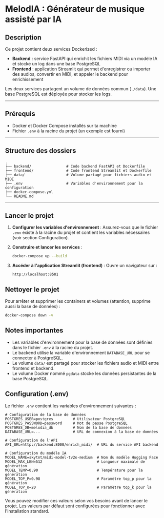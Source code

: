 # MelodIA : Générateur de musique assisté par IA

## Description

Ce projet contient deux services Dockerized :

- **Backend** : service FastAPI qui enrichit les fichiers MIDI via un modèle IA et stocke un log dans une base PostgreSQL
- **Frontend** : application Streamlit qui permet d'enregistrer ou importer des audios, convertir en MIDI, et appeler le backend pour enrichissement

Les deux services partagent un volume de données commun (`./data`). Une base PostgreSQL est déployée pour stocker les logs.

---

## Prérequis

- Docker et Docker Compose installés sur ta machine
- Fichier `.env` à la racine du projet (un exemple est fourni)


---

## Structure des dossiers

```
.
├── backend/                # Code backend FastAPI et Dockerfile
├── frontend/               # Code frontend Streamlit et Dockerfile
├── data/                   # Volume partagé pour fichiers audio et MIDI
├── .env                    # Variables d'environnement pour la configuration
├── docker-compose.yml
└── README.md
```

---

## Lancer le projet

1. **Configurer les variables d'environnement** :
   Assurez-vous que le fichier `.env` existe à la racine du projet et contient les variables nécessaires (voir section Configuration).

2. **Construire et lancer les services** :
   ```bash
   docker-compose up --build
   ```

3. **Accéder à l'application Streamlit (frontend)** :
   Ouvre un navigateur sur :
   ```
   http://localhost:8501
   ```

## Nettoyer le projet

Pour arrêter et supprimer les containers et volumes (attention, supprime aussi la base de données) :

```bash
docker-compose down -v
```

## Notes importantes

- Les variables d'environnement pour la base de données sont définies dans le fichier `.env` à la racine du projet.
- Le backend utilise la variable d'environnement `DATABASE_URL` pour se connecter à PostgreSQL.
- Le volume `data/` est partagé pour stocker les fichiers audio et MIDI entre frontend et backend.
- Le volume Docker nommé `pgdata` stocke les données persistantes de la base PostgreSQL.

## Configuration (.env)

Le fichier `.env` contient les variables d'environnement suivantes :
```
# Configuration de la base de données
POSTGRES_USER=postgres         # Utilisateur PostgreSQL
POSTGRES_PASSWORD=password     # Mot de passe PostgreSQL
POSTGRES_DB=melodia_db         # Nom de la base de données
DATABASE_URL=...               # URL de connexion à la base de données

# Configuration de l'API
API_URL=http://backend:8000/enrich_midi/  # URL du service API backend

# Configuration du modèle IA
MODEL_NAME=skytnt/midi-model-tv2o-medium  # Nom du modèle Hugging Face
MODEL_MAX_LEN=512                         # Longueur maximale de génération
MODEL_TEMP=0.90                           # Température pour la génération
MODEL_TOP_P=0.98                          # Paramètre top_p pour la génération
MODEL_TOP_K=20                            # Paramètre top_k pour la génération
```
Vous pouvez modifier ces valeurs selon vos besoins avant de lancer le projet. Les valeurs par défaut sont configurées pour fonctionner avec l'installation standard.
